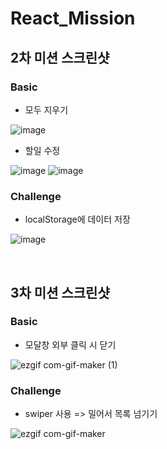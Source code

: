 # React_Mission

## 2차 미션 스크린샷
### Basic
- 모두 지우기

![image](https://user-images.githubusercontent.com/65033180/157172206-d9f2ab39-9193-4a51-aa38-e93676d1031b.png)

- 할일 수정

![image](https://user-images.githubusercontent.com/65033180/157172413-aea5c408-1eb9-43e6-9fa0-4513a2f4c839.png)
![image](https://user-images.githubusercontent.com/65033180/157172440-564d43d4-2db8-4147-b9f6-cabeaff16b61.png)

### Challenge
- localStorage에 데이터 저장

![image](https://user-images.githubusercontent.com/65033180/157172716-d2d298f1-a167-4d7d-ad53-c73b5e326ea1.png)

<br>

## 3차 미션 스크린샷
### Basic
- 모달창 외부 클릭 시 닫기

![ezgif com-gif-maker (1)](https://user-images.githubusercontent.com/65033180/159477503-d6047093-fcf7-4346-8c0c-89241c19b0f6.gif)

### Challenge
- swiper 사용 => 밀어서 목록 넘기기

![ezgif com-gif-maker](https://user-images.githubusercontent.com/65033180/159477665-94fd860e-0fb3-404f-979d-5e08b9e6ff94.gif)
